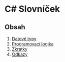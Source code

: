 # C# Slovníček

## Obsah

1. [Datové typy](ValueTypes.md)
2. [Programovací logika](ControlFlow.md)
3. [Zkratky](Shortcuts.md)
4. [Odkazy]()